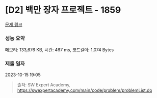 # [D2] 백만 장자 프로젝트 - 1859 

[문제 링크](https://swexpertacademy.com/main/code/problem/problemDetail.do?contestProbId=AV5LrsUaDxcDFAXc) 

### 성능 요약

메모리: 133,676 KB, 시간: 467 ms, 코드길이: 1,074 Bytes

### 제출 일자

2023-10-15 19:05



> 출처: SW Expert Academy, https://swexpertacademy.com/main/code/problem/problemList.do